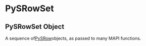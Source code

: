 # PySRowSet

## PySRowSet Object

A sequence of[PySRow](#pysrow)objects, as passed to many MAPI functions.
